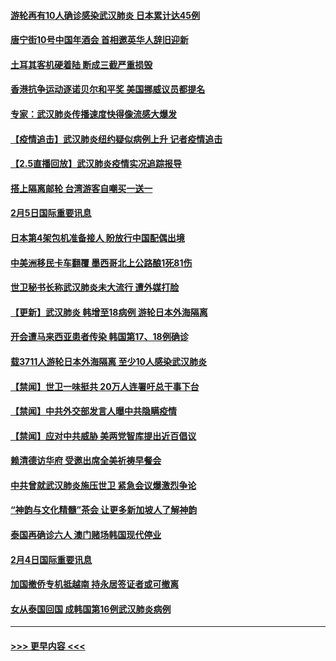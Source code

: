 #### [游轮再有10人确诊感染武汉肺炎 日本累计达45例](../pages/prog202/a102770476.md?t=02061044) 
#### [唐宁街10号中国年酒会 首相邀英华人辞旧迎新](../pages/prog202/a102770458.md?t=02061044) 
#### [土耳其客机硬着陆 断成三截严重损毁](../pages/prog202/a102770239.md?t=02061044) 
#### [香港抗争运动逐诺贝尔和平奖 美国挪威议员都提名](../pages/prog202/a102770390.md?t=02061044) 
#### [专家：武汉肺炎传播速度快得像流感大爆发](../pages/prog202/a102770132.md?t=02061044) 
#### [【疫情追击】武汉肺炎纽约疑似病例上升 记者疫情追击](../pages/prog202/a102770000.md?t=02061044) 
#### [【2.5直播回放】武汉肺炎疫情实况追踪报导](../pages/prog202/a102769913.md?t=02061044) 
#### [搭上隔离邮轮 台湾游客自嘲买一送一](../pages/prog202/a102769845.md?t=02061044) 
#### [2月5日国际重要讯息](../pages/prog202/a102769821.md?t=02061044) 
#### [日本第4架包机准备接人 盼放行中国配偶出境](../pages/prog202/a102769765.md?t=02061044) 
#### [中美洲移民卡车翻覆 墨西哥北上公路酿1死81伤](../pages/prog202/a102769703.md?t=02061044) 
#### [世卫秘书长称武汉肺炎未大流行 遭外媒打脸](../pages/prog202/a102769679.md?t=02061044) 
#### [【更新】武汉肺炎 韩增至18病例 游轮日本外海隔离](../pages/prog202/a102758911.md?t=02061044) 
#### [开会遭马来西亚患者传染 韩国第17、18例确诊](../pages/prog202/a102769600.md?t=02061044) 
#### [载3711人游轮日本外海隔离 至少10人感染武汉肺炎](../pages/prog202/a102769538.md?t=02061044) 
#### [【禁闻】世卫一味挺共 20万人连署吁总干事下台](../pages/prog202/a102769445.md?t=02061044) 
#### [【禁闻】中共外交部发言人曝中共隐瞒疫情](../pages/prog202/a102769400.md?t=02061044) 
#### [【禁闻】应对中共威胁 美两党智库提出近百倡议](../pages/prog202/a102769357.md?t=02061044) 
#### [赖清德访华府  受邀出席全美祈祷早餐会](../pages/prog202/a102769350.md?t=02061044) 
#### [中共曾就武汉肺炎施压世卫 紧急会议爆激烈争论](../pages/prog202/a102769312.md?t=02061044) 
#### [“神韵与文化精髓”茶会 让更多新加坡人了解神韵](../pages/prog202/a102769286.md?t=02061044) 
#### [泰国再确诊六人 澳门赌场韩国现代停业](../pages/prog202/a102769239.md?t=02061044) 
#### [2月4日国际重要讯息](../pages/prog202/a102768884.md?t=02061044) 
#### [加国撤侨专机抵越南 持永居签证者或可撤离](../pages/prog202/a102768877.md?t=02061044) 
#### [女从泰国回国 成韩国第16例武汉肺炎病例](../pages/prog202/a102768669.md?t=02061044) 

----
#### [ >>> 更早内容 <<< ](../indexes/prog202-earlier.md)
